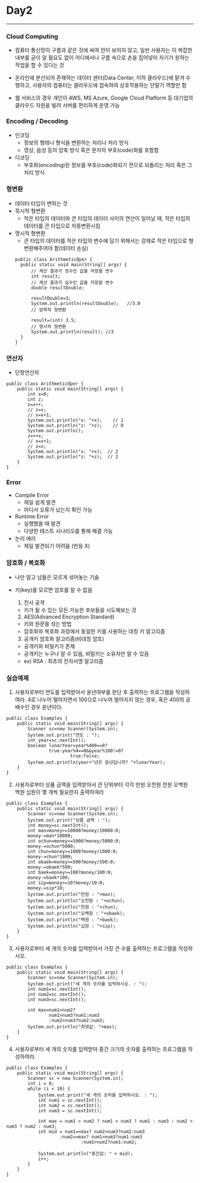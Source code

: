# Day2
---

### Cloud Computing
- 컴퓨터 통신망이 구름과 같은 것에 싸여 안이 보이지 않고, 일반 사용자는 이 복잡한 내부를 굳이 알 필요도 없이 어디에서나 구름 속으로 손을 집어넣어 자기가 원하는 작업을 할 수 있다는 것

- 온라인에 분산되어 존재하는 데이터 센터(Data Center, 이하 클라우드)에 맡겨 수행하고, 사용자의 컴퓨터는 클라우드에 접속하여 상호작용하는 단말기 역할만 함

- 웹 서비스의 경우 개인이 AWS, MS Azure, Google Cloud Platform 등 대기업의 클라우드 자원을 빌려 서버를 편리하게 운영 가능


### Encoding / Decoding
- 인코딩
  - 정보의 형태나 형식을 변환하는 처리나 처리 방식
  - 영상, 음성 등의 압축 방식 혹은 문자의 부호(code)화를 포함함
- 디코딩
  - 부호화(encoding)된 정보를 부호(code)화되기 전으로 되돌리는 처리 혹은 그 처리 방식


### 형변환
- 데이터 타입이 변하는 것
- 묵시적 형변환
  - 작은 타입의 데이터와 큰 타입의 데이터 사이의 연산이 일어날 때, 작은 타입의 데이터를 큰 타입으로 자동변환시킴
- 명시적 형변환
  - 큰 타입의 데이터를 작은 타입의 변수에 담기 위해서는 강제로 작은 타입으로 형변환해주어야 함(데이터 손실)
  ~~~
  public class ArithmeticOper {
  	public static void main(String[] args) {
  		// 계산 결과가 정수인 값을 저장할 변수
  		int result;
  		// 계산 결과가 실수인 값을 저장할 변수
  		double resultDouble;

  		resultDouble=3;
  		System.out.println(resultDouble);	//3.0
  		// 암묵적 형변환

  		result=(int) 3.5;
  		// 명시적 형변환
  		System.out.println(result);	//3
  	}
  }
  ~~~

### 연산자
- 단항연산자
~~~
public class ArithmeticOper {
	public static void main(String[] args) {
		int x=0;
		int z;
		z=x++;
		// z=x;
		// x=x+1;
		System.out.println("x: "+x);    // 1
		System.out.println("z: "+z);    // 0
		System.out.println();
		z=++x;
		// x=x+1;
		// z=x;
		System.out.println("x: "+x);  // 2
		System.out.println("z: "+z);  // 2
	}
}
~~~  

### Error
- Compile Error
  - 제일 쉽게 발견
  - 어디서 오류가 났는지 확인 가능
- Runtime Error
  - 실행했을 때 발견
  - 다양한 테스트 시나리오를 통해 해결 가능
- 논리 에러
  - 제일 발견되기 어려움 (반응 X)

### 암호화 / 복호화
- 나만 알고 남들은 모르게 섞어놓는 기술
- 키(key)를 모르면 암호를 알 수 없음

  1. 전사 공격
    - 키가 될 수 있는 모든 가능한 후보들을 시도해보는 것
  2. AES(Advanced Encryption Standard)
    - 키와 원문을 섞는 방법
    - 암호화와 복호화 과정에서 동일한 키를 사용하는 대칭 키 알고리즘
  3. 공개키 암호화 알고리즘(비대칭 암호)
    - 공개키와 비밀키가 존재
    - 공개키는 누구나 알 수 있음, 비밀키는 소유자만 알 수 있음
    - ex) RSA : 최초의 전자서명 알고리즘

### 실습예제
1. 사용자로부터 연도를 입력받아서 윤년여부를 판단 후 출력하는 프로그램을 작성하여라. 4로 나누어 떨어지면서 100으로 나누어 떨어지지 않는 경우, 혹은 400의 공배수인 경우 윤년이다.
~~~
public class Examples {
	public static void main(String[] args) {
		Scanner sc=new Scanner(System.in);
		System.out.print("연도 : ");
		int year=sc.nextInt();
		boolean lunarYear=year%400==0?
				true:year%4==0&&year%100!=0?
						true:false;
		System.out.println(year+"년은 윤년입니까? "+lunarYear);
	}
}
~~~

2. 사용자로부터 상품 금액을 입력받아서 큰 단위부터 각각 만원 오천원 천원 오백원 백원 십원이 몇 개씩 필요한지 출력하여라
~~~
public class Examples {
	public static void main(String[] args) {
		Scanner sc=new Scanner(System.in);
		System.out.print("상품 금액 : ");
		int money=sc.nextInt();
		int man=money>=10000?money/10000:0;
		money-=man*10000;
		int ochun=money>=5000?money/5000:0;
		money-=ochun*5000;
		int chun=money>=1000?money/1000:0;
		money-=chun*1000;
		int obaek=money>=500?money/500:0;
		money-=obaek*500;
		int baek=money>=100?money/100:0;
		money-=baek*100;
		int sip=money>=10?money/10:0;
		money-=sip*10;
		System.out.println("만원 : "+man);
		System.out.println("오천원 : "+ochun);
		System.out.println("천원 : "+chun);
		System.out.println("오백원 : "+obaek);
		System.out.println("백원 : "+baek);
		System.out.println("십원 : "+sip);
	}
}
~~~

3. 사용자로부터 세 개의 숫자를 입력받아서 가장 큰 수를 출력하는 프로그램을 작성하시오.
~~~
public class Examples {
	public static void main(String[] args) {
		Scanner sc=new Scanner(System.in);
		System.out.print("세 개의 숫자를 입력하시오. : ");
		int num1=sc.nextInt();
		int num2=sc.nextInt();
		int num3=sc.nextInt();

		int max=num1>num2?
				num1>num3?num1:num3
				:num2>num3?num2:num3;
		System.out.println("최댓값: "+max);
	}
}
~~~
4. 사용자로부터 세 개의 숫자를 입력받아 중간 크기의 숫자를 출력하는 프로그램을 작성하여라.
~~~
public class Examples {
	public static void main(String[] args) {
		Scanner sc = new Scanner(System.in);
		int i = 0;
		while (i < 10) {
			System.out.print("세 개의 숫자를 입력하시오. : ");
			int num1 = sc.nextInt();
			int num2 = sc.nextInt();
			int num3 = sc.nextInt();

			int max = num1 > num2 ? num1 > num3 ? num1 : num3 : num2 > num3 ? num2 : num3;
			int mid = num1==max? num2>num3?num2:num3
					:num2==max? num1>num3?num1:num3
							:num1>num2?num1:num2;

			System.out.println("중간값: " + mid);
			i++;
		}
	}
}
~~~
